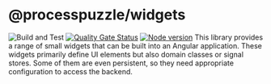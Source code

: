 # @processpuzzle/widgets
![Build and Test](https://github.com/ZsZs/processpuzzle/actions/workflows/build-widgets.yml/badge.svg)
[![Quality Gate Status](https://sonarcloud.io/api/project_badges/measure?project=processpuzzle_widgets&metric=alert_status)](https://sonarcloud.io/summary?id=processpuzzle_widgets)
[![Node version](https://img.shields.io/npm/v/%40processpuzzle%2Fwidgets?style=flat)](https://www.npmjs.com/package/@processpuzzle/widgets)
This library provides a range of small widgets that can be built into an Angular application. These widgets primarily define UI elements 
but also domain classes or signal stores. Some of them are even persistent, so they need appropriate configuration to access the backend.


